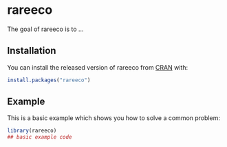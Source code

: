 
# rareeco

<!-- badges: start -->
<!-- badges: end -->

The goal of rareeco is to ...

## Installation

You can install the released version of rareeco from [CRAN](https://CRAN.R-project.org) with:

``` r
install.packages("rareeco")
```

## Example

This is a basic example which shows you how to solve a common problem:

``` r
library(rareeco)
## basic example code
```

